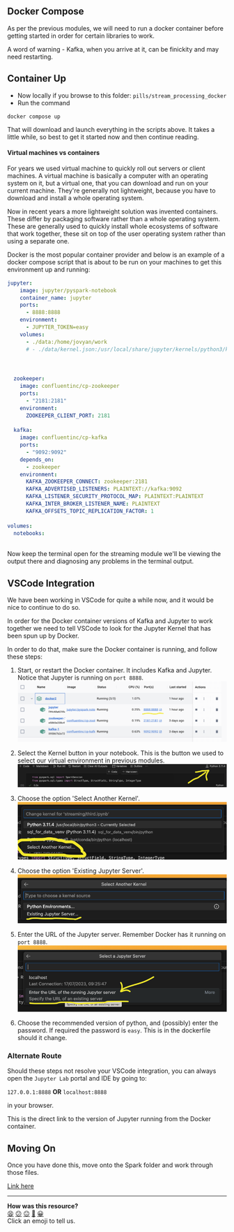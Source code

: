 ## Docker Compose

As per the previous modules, we will need to run a docker container before getting started in order for certain libraries to work.

A word of warning - Kafka, when you arrive at it, can be finickity and may need restarting.

## Container Up

- Now locally if you browse to this folder: `pills/stream_processing_docker`
- Run the command 
```console
docker compose up
 ```
That will download and launch everything in the scripts above. It takes a little while, so best to get it started now and then continue reading.

#### Virtual machines vs containers

For years we used virtual machine to quickly roll out servers or client machines. A virtual machine is
basically a computer with an operating system on it, but a virtual one, that you can download and run
on your current machine. They're generally not lightweight, because you have to download and install a whole operating system.

Now in recent years a more lightweight solution was invented containers. These differ by packaging software
rather than a whole operating system. These are generally used to quickly install whole ecosystems of
software that work together, these sit on top of the user operating system rather than using a
separate one.

Docker is the most popular container provider and below is an example of a docker compose script
that is about to be run on your machines to get this environment up and running:

```yaml
jupyter:
    image: jupyter/pyspark-notebook
    container_name: jupyter
    ports:
      - 8888:8888
    environment:
      - JUPYTER_TOKEN=easy
    volumes:
      - ./data:/home/jovyan/work
      # - ./data/kernel.json:/usr/local/share/jupyter/kernels/python3/kernel.json



  zookeeper:
    image: confluentinc/cp-zookeeper
    ports:
      - "2181:2181"
    environment:
      ZOOKEEPER_CLIENT_PORT: 2181

  kafka:
    image: confluentinc/cp-kafka
    ports:
      - "9092:9092"
    depends_on:
      - zookeeper
    environment:
      KAFKA_ZOOKEEPER_CONNECT: zookeeper:2181
      KAFKA_ADVERTISED_LISTENERS: PLAINTEXT://kafka:9092
      KAFKA_LISTENER_SECURITY_PROTOCOL_MAP: PLAINTEXT:PLAINTEXT
      KAFKA_INTER_BROKER_LISTENER_NAME: PLAINTEXT
      KAFKA_OFFSETS_TOPIC_REPLICATION_FACTOR: 1

volumes:
  notebooks:
  
```

Now keep the terminal open for the streaming module we'll be viewing the output there and diagnosing
any problems in the terminal output.

## VSCode Integration

We have been working in VSCode for quite a while now, and it would be nice to continue to do so.

In order for the Docker container versions of Kafka and Jupyter to work together we need to tell VSCode to look for the Jupyter Kernel that has been spun up by Docker.

In order to do that, make sure the Docker container is running, and follow these steps:

1. Start, or restart the Docker container. It includes Kafka and Jupyter. Notice that Jupyter is running on `port 8888`.
![docker jupyter port](../media/docker_jupyter_port.png)

1. Select the Kernel button in your notebook. This is the button we used to select our virtual environment in previous modules.
![kernel button](../media/kernel_button_yellow.png)

1. Choose the option 'Select Another Kernel'.
![new kernel](../media/select_new_kernel.png)

1. Choose the option 'Existing Jupyter Server'.
![existing jupyter server](../media/existing_jupyter_server.png)

1. Enter the URL of the Jupyter server. Remember Docker has it running on `port 8888`.
![jupyter url](../media/url_jupyter_server.png)

1. Choose the recommended version of python, and (possibly) enter the password. If required the password is `easy`. This is in the dockerfile should it change.

### Alternate Route

Should these steps not resolve your VSCode integration, you can always open the `Jupyter Lab` portal and IDE by going to:

`127.0.0.1:8888` **OR** `localhost:8888`

in your browser.

This is the direct link to the version of Jupyter running from the Docker container.

## Moving On

Once you have done this, move onto the Spark folder and work through those files.

[Link here](https://github.com/makersacademy/data_streaming/01_spark/01_architecture.md)

<!-- BEGIN GENERATED SECTION DO NOT EDIT -->

---

**How was this resource?**  
[😫](https://airtable.com/shrUJ3t7KLMqVRFKR?prefill_Repository=makersacademy%2Fdata_streaming&prefill_File=00_introduction%2F02_docker_set_up.md&prefill_Sentiment=😫) [😕](https://airtable.com/shrUJ3t7KLMqVRFKR?prefill_Repository=makersacademy%2Fdata_streaming&prefill_File=00_introduction%2F02_docker_set_up.md&prefill_Sentiment=😕) [😐](https://airtable.com/shrUJ3t7KLMqVRFKR?prefill_Repository=makersacademy%2Fdata_streaming&prefill_File=00_introduction%2F02_docker_set_up.md&prefill_Sentiment=😐) [🙂](https://airtable.com/shrUJ3t7KLMqVRFKR?prefill_Repository=makersacademy%2Fdata_streaming&prefill_File=00_introduction%2F02_docker_set_up.md&prefill_Sentiment=🙂) [😀](https://airtable.com/shrUJ3t7KLMqVRFKR?prefill_Repository=makersacademy%2Fdata_streaming&prefill_File=00_introduction%2F02_docker_set_up.md&prefill_Sentiment=😀)  
Click an emoji to tell us.

<!-- END GENERATED SECTION DO NOT EDIT -->
